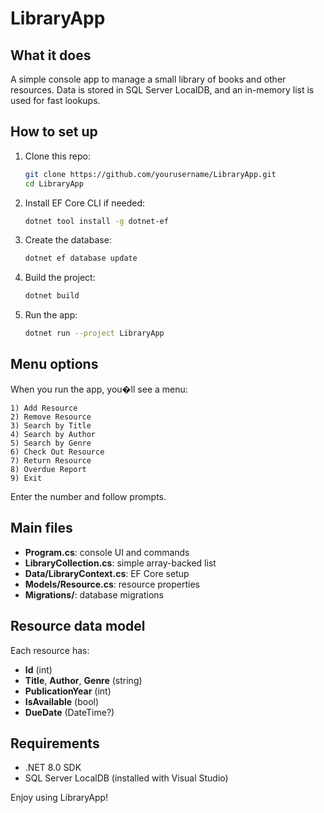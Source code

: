 # LibraryApp

## What it does

A simple console app to manage a small library of books and other resources. Data is stored in SQL Server LocalDB, and an in-memory list is used for fast lookups.

## How to set up

1. Clone this repo:

   ```bash
   git clone https://github.com/yourusername/LibraryApp.git
   cd LibraryApp
   ```
2. Install EF Core CLI if needed:

   ```bash
   dotnet tool install -g dotnet-ef
   ```
3. Create the database:

   ```bash
   dotnet ef database update
   ```
4. Build the project:

   ```bash
   dotnet build
   ```
5. Run the app:

   ```bash
   dotnet run --project LibraryApp
   ```

## Menu options

When you run the app, you�ll see a menu:

```
1) Add Resource
2) Remove Resource
3) Search by Title
4) Search by Author
5) Search by Genre
6) Check Out Resource
7) Return Resource
8) Overdue Report
9) Exit
```

Enter the number and follow prompts.

## Main files

* **Program.cs**: console UI and commands
* **LibraryCollection.cs**: simple array-backed list
* **Data/LibraryContext.cs**: EF Core setup
* **Models/Resource.cs**: resource properties
* **Migrations/**: database migrations

## Resource data model

Each resource has:

* **Id** (int)
* **Title**, **Author**, **Genre** (string)
* **PublicationYear** (int)
* **IsAvailable** (bool)
* **DueDate** (DateTime?)

## Requirements

* .NET 8.0 SDK
* SQL Server LocalDB (installed with Visual Studio)

Enjoy using LibraryApp!
